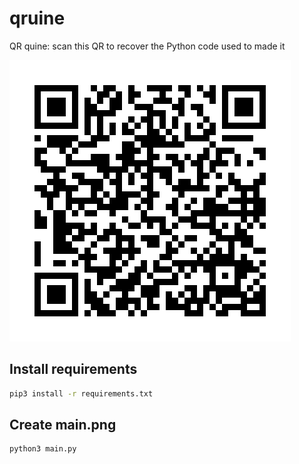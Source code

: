 # qruine

QR quine: scan this QR to recover the Python code used to made it

![QR](./QR.png)

## Install requirements

```sh
pip3 install -r requirements.txt
```

## Create main.png

```sh
python3 main.py
```
